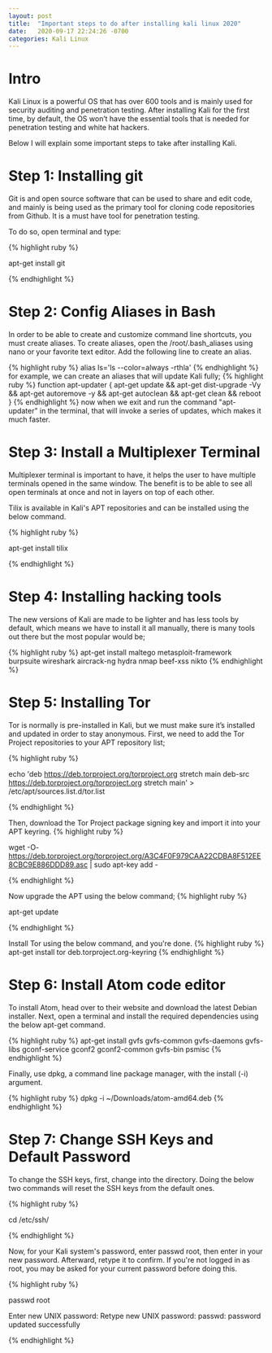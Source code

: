 ```yaml
---
layout: post
title:  "Important steps to do after installing kali linux 2020"
date:   2020-09-17 22:24:26 -0700
categories: Kali Linux
---
```


<h1><b>Intro</b></h1>

Kali Linux is a powerful OS that has over 600 tools and is mainly used for security auditing and penetration testing. After installing Kali for the first time, by default, the OS won’t have the essential tools that is needed for penetration testing and white hat hackers.

Below I will explain some important steps to take after installing Kali.


<h1><b>Step 1: Installing git </b></h1>
Git is and open source software that can be used to share and edit code, and mainly is being used as the primary tool for cloning code repositories from Github. It is a must have tool for penetration testing.

To do so, open terminal and type:

{% highlight ruby %}

apt-get install git

{% endhighlight %}

<h1><b>Step 2: Config Aliases in Bash</b></h1>
In order to be able to create and customize command line shortcuts, you must create aliases.
To create aliases, open the /root/.bash_aliases using nano or your favorite text editor. 
Add the following line to create an alias.

{% highlight ruby %}
alias ls='ls --color=always -rthla'
{% endhighlight %}
for example, we can create an aliases that will update Kali fully;
{% highlight ruby %}
function apt-updater {
	apt-get update &&
	apt-get dist-upgrade -Vy &&
	apt-get autoremove -y &&
	apt-get autoclean &&
	apt-get clean &&
	reboot
	}
{% endhighlight %}
now when we exit and run the command "apt-updater" in the terminal, that will invoke a series of updates, which makes it much faster.

<h1><b>Step 3: Install a Multiplexer Terminal</b></h1>
Multiplexer terminal is important to have, it helps the user to have multiple terminals opened in the same window. The benefit is to be able to see all open terminals at once and not in layers on top of each other.

Tilix is available in Kali's APT repositories and can be installed using the below command.

{% highlight ruby %}

apt-get install tilix

{% endhighlight %}

<h1><b>Step 4: Installing hacking tools</b></h1>
The new versions of Kali are made to be lighter and has less tools by default, which means we have to install it all manually, there is many tools out there but the most popular would be;

{% highlight ruby %}
apt-get install maltego metasploit-framework burpsuite wireshark aircrack-ng hydra nmap beef-xss nikto
{% endhighlight %}

<h1><b>Step 5: Installing Tor</b></h1>
Tor is normally is pre-installed in Kali, but we must make sure it’s installed and updated in order to stay anonymous. First, we need to add the Tor Project repositories to your APT repository list;

{% highlight ruby %}

echo 'deb https://deb.torproject.org/torproject.org stretch main
deb-src https://deb.torproject.org/torproject.org stretch main' > /etc/apt/sources.list.d/tor.list

{% endhighlight %}

Then, download the Tor Project package signing key and import it into your APT keyring.
{% highlight ruby %}

wget -O- https://deb.torproject.org/torproject.org/A3C4F0F979CAA22CDBA8F512EE8CBC9E886DDD89.asc | sudo apt-key add -

{% endhighlight %}

Now upgrade the APT using the below command;
{% highlight ruby %}

apt-get update

{% endhighlight %}

Install Tor using the below command, and you're done.
{% highlight ruby %}
apt-get install tor deb.torproject.org-keyring
{% endhighlight %}

<h1><b>Step 6: Install Atom code editor</b></h1>
To install Atom, head over to their website and download the latest Debian installer. Next, open a terminal and install the required dependencies using the below apt-get command.

{% highlight ruby %}
apt-get install gvfs gvfs-common gvfs-daemons gvfs-libs gconf-service gconf2 gconf2-common gvfs-bin psmisc
{% endhighlight %}

Finally, use dpkg, a command line package manager, with the install (-i) argument.

{% highlight ruby %}
dpkg -i ~/Downloads/atom-amd64.deb
{% endhighlight %}

<h1><b>Step 7: Change SSH Keys and  Default Password</b></h1>
To change the SSH keys, first, change into the directory. Doing the below two commands will reset the SSH keys from the default ones.

{% highlight ruby %}

cd /etc/ssh/

{% endhighlight %}

Now, for your Kali system's password, enter passwd root, then enter in your new password. Afterward, retype it to confirm. If you're not logged in as root, you may be asked for your current password before doing this.

{% highlight ruby %}

passwd root

Enter new UNIX password:
Retype new UNIX password:
passwd: password updated successfully

{% endhighlight %}

